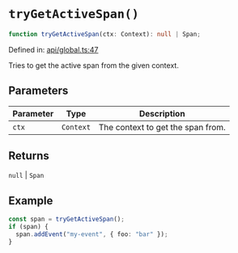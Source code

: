 # `tryGetActiveSpan()`

```ts
function tryGetActiveSpan(ctx: Context): null | Span;
```

Defined in: [api/global.ts:47](https://github.com/adobe/commerce-integration-starter-kit/blob/d46a74bab8354601aa6e2e47719b09780c913f3a/packages/aio-lib-telemetry/source/api/global.ts#L47)

Tries to get the active span from the given context.

## Parameters

| Parameter | Type      | Description                       |
| --------- | --------- | --------------------------------- |
| `ctx`     | `Context` | The context to get the span from. |

## Returns

`null` \| `Span`

## Example

```ts
const span = tryGetActiveSpan();
if (span) {
  span.addEvent("my-event", { foo: "bar" });
}
```
